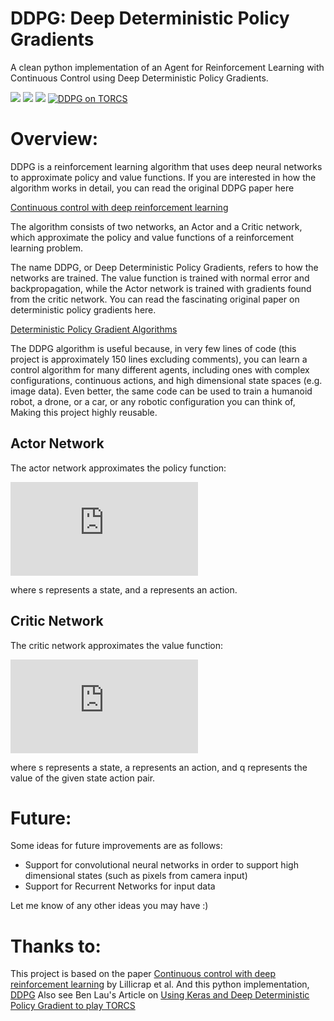 DDPG: Deep Deterministic Policy Gradients
=========================================

A clean python implementation of an Agent for Reinforcement Learning with Continuous Control using Deep 
Deterministic Policy Gradients.

![](https://github.com/rmst/ddpg/raw/master/readme/ipend.gif?raw=true) ![](https://github.com/rmst/ddpg/raw/master/readme/reacher.gif?raw=true) ![](https://github.com/rmst/ddpg/raw/master/readme/pend.gif?raw=true)
[![DDPG on TORCS](http://img.youtube.com/vi/Tb5gASEJIRM/0.jpg)](http://www.youtube.com/watch?v=Tb5gASEJIRM "Video Title")

# Overview:

DDPG is a reinforcement learning algorithm that uses deep neural networks to approximate policy and value functions. If you are interested in how the algorithm works in detail, you can read the original DDPG paper here

[Continuous control with deep reinforcement learning](https://arxiv.org/pdf/1509.02971v5.pdf)

The algorithm consists of two networks, an Actor and a Critic network, which approximate the policy and value functions of a reinforcement learning problem.

The name DDPG, or Deep Deterministic Policy Gradients, refers to how the networks are trained. The value function is trained with normal error and backpropagation, while the Actor network is trained with gradients found from the critic network. You can read the fascinating original paper on deterministic policy gradients here.

[Deterministic Policy Gradient Algorithms](http://www.jmlr.org/proceedings/papers/v32/silver14.pdf)

The DDPG algorithm is useful because, in very few lines of code (this project is approximately 150 lines excluding comments), you can learn a control algorithm for many different agents, including ones with complex configurations, continuous actions, and high dimensional state spaces (e.g. image data).
Even better, the same code can be used to train a humanoid robot, a drone, or a car, or any robotic configuration you can think of, Making this project highly reusable.

## Actor Network

The actor network approximates the policy function:

![equation](http://www.sciweavers.org/tex2img.php?eq=A%28s%29%20%5Crightarrow%20a&bc=White&fc=Black&im=jpg&fs=12&ff=arev&edit=0)

where s represents a state, and a represents an action.

## Critic Network

The critic network approximates the value function:

![equation](http://www.sciweavers.org/tex2img.php?eq=C%28s%2C%20a%29%20%5Crightarrow%20q&bc=White&fc=Black&im=jpg&fs=12&ff=arev&edit=0)

where s represents a state, a represents an action, and q represents the 
value of the given state action pair.

# Future:
Some ideas for future improvements are as follows:

* Support for convolutional neural networks in order to support high dimensional states (such as pixels from camera input)
* Support for Recurrent Networks for input data

Let me know of any other ideas you may have :)

# Thanks to:

This project is based on the paper [Continuous control with deep reinforcement learning](https://arxiv.org/pdf/1509.02971v5.pdf) by Lillicrap et al.
And this python implementation, [DDPG](https://github.com/rmst/ddpg)
Also see Ben Lau's Article on [Using Keras and Deep Deterministic Policy Gradient to play TORCS](https://yanpanlau.github.io/2016/10/11/Torcs-Keras.html)